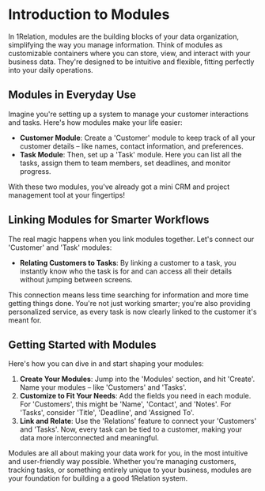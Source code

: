 # Introduction to Modules

In 1Relation, modules are the building blocks of your data organization, simplifying the way you manage information. Think of modules as customizable containers where you can store, view, and interact with your business data. They're designed to be intuitive and flexible, fitting perfectly into your daily operations.

## Modules in Everyday Use

Imagine you're setting up a system to manage your customer interactions and tasks. Here's how modules make your life easier:

- **Customer Module**: Create a 'Customer' module to keep track of all your customer details – like names, contact information, and preferences.
- **Task Module**: Then, set up a 'Task' module. Here you can list all the tasks, assign them to team members, set deadlines, and monitor progress.

With these two modules, you've already got a mini CRM and project management tool at your fingertips!

## Linking Modules for Smarter Workflows

The real magic happens when you link modules together. Let's connect our 'Customer' and 'Task' modules:

- **Relating Customers to Tasks**: By linking a customer to a task, you instantly know who the task is for and can access all their details without jumping between screens.
  
This connection means less time searching for information and more time getting things done. You're not just working smarter; you're also providing personalized service, as every task is now clearly linked to the customer it's meant for.

## Getting Started with Modules

Here's how you can dive in and start shaping your modules:

1. **Create Your Modules**: Jump into the 'Modules' section, and hit 'Create'. Name your modules – like 'Customers' and 'Tasks'.
2. **Customize to Fit Your Needs**: Add the fields you need in each module. For 'Customers', this might be 'Name', 'Contact', and 'Notes'. For 'Tasks', consider 'Title', 'Deadline', and 'Assigned To'.
3. **Link and Relate**: Use the 'Relations' feature to connect your 'Customers' and 'Tasks'. Now, every task can be tied to a customer, making your data more interconnected and meaningful.

Modules are all about making your data work for you, in the most intuitive and user-friendly way possible. Whether you're managing customers, tracking tasks, or something entirely unique to your business, modules are your foundation for building a a good 1Relation system.